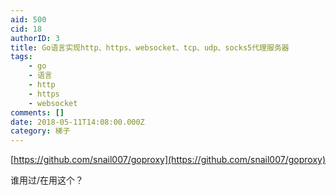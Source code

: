 ```yaml
---
aid: 500
cid: 18
authorID: 3
title: Go语言实现http、https、websocket、tcp、udp、socks5代理服务器
tags:
    - go
    - 语言
    - http
    - https
    - websocket
comments: []
date: 2018-05-11T14:08:00.000Z
category: 梯子
---
```


[https://github.com/snail007/goproxy](https://github.com/snail007/goproxy)

谁用过/在用这个？
